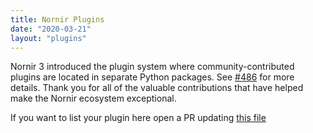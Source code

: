 ```yaml
---
title: Nornir Plugins
date: "2020-03-21"
layout: "plugins"
---
```


Nornir 3 introduced the plugin system where community-contributed plugins are located in separate Python packages. See [#486](https://github.com/nornir-automation/nornir/issues/486) for more details.
Thank you for all of the valuable contributions that have helped make the Nornir ecosystem exceptional.

If you want to list your plugin here open a PR updating [this file](https://github.com/nornir-automation/nornir.tech.src/blob/master/data/nornir/plugins.yaml)
